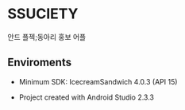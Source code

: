 # SSUCIETY
안드 플젝;동아리 홍보 어플

## Enviroments

* Minimum SDK: IcecreamSandwich 4.0.3 (API 15)

* Project created with Android Studio 2.3.3
